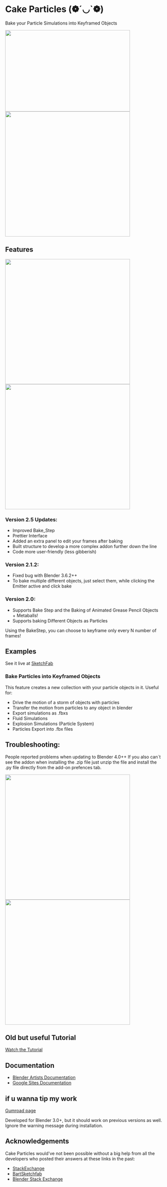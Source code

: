 # Cake Particles (❁´◡`❁)
Bake your Particle Simulations into Keyframed Objects


[<img src="https://img.youtube.com/vi/VH0fRbaSrPo/0.jpg" style="width:400px; height:260px; object-fit:crop;">](https://www.youtube.com/embed/VH0fRbaSrPo)
<img src="https://github.com/Scaryplasmon/CakeParticles/assets/90010990/be40e1ac-dc8c-4e28-aaa8-f0a6f73378c5" width="400">


## Features
<img src="https://github.com/Scaryplasmon/CakeParticles/assets/90010990/1be3ad4e-5c3a-493d-8a4e-d1bf9f5ceb98" width="400">
<img src="https://github.com/Scaryplasmon/CakeParticles/assets/90010990/6d9c07b6-d0b6-4273-b916-b00f7778f0fe" width="400">

### Version 2.5 Updates:
- Improved Bake_Step
- Prettier Interface
- Added an extra panel to edit your frames after baking
- Built structure to develop a more complex addon further down the line
- Code more user-friendly (less gibberish)

### Version 2.1.2:
- Fixed bug with Blender 3.6.2++
- To bake multiple different objects, just select them, while clicking the Emitter active and click bake

### Version 2.0:
- Supports Bake Step and the Baking of Animated Grease Pencil Objects + Metaballs!
- Supports baking Different Objects as Particles

Using the BakeStep, you can choose to keyframe only every N number of frames!

## Examples
See it live at [SketchFab](https://skfb.ly/o9RPG)

### Bake Particles into Keyframed Objects
This feature creates a new collection with your particle objects in it. Useful for:
- Drive the motion of a storm of objects with particles
- Transfer the motion from particles to any object in blender
- Export simulations as .fbxs
- Fluid Simulations
- Explosion Simulations (Particle System)
- Particles Export into .fbx files

## Troubleshooting:
People reported problems when updating to Blender 4.0++
If you also can´t see the addon when installing the .zip file just unzip the file and install the .py file directly from the add-on prefences tab.

<img src="https://github.com/Scaryplasmon/CakeParticles/assets/90010990/80491558-3803-4919-924e-d46d253a1b9d" width="400">
<img src="https://github.com/Scaryplasmon/CakeParticles/assets/90010990/ecc0a8d4-bf58-4c1b-b8eb-35eb977f1dfe" width="400">

## Old but useful Tutorial
[Watch the Tutorial](https://vimeo.com/713033849)

## Documentation
- [Blender Artists Documentation](https://blenderartists.org/t/cake-particles-bake-your-particles-as-keyframed-objects/1378059)
- [Google Sites Documentation](https://sites.google.com/view/cakeparticlesdocs/home-page)

## if u wanna tip my work
[Gumroad page](https://scaryplasmon.gumroad.com/l/CakeParticles)

Developed for Blender 3.0+, but it should work on previous versions as well. Ignore the warning message during installation.

## Acknowledgements
Cake Particles would've not been possible without a big help from all the developers who posted their answers at these links in the past:
- [StackExchange](https://tiny.one/StackExchange)
- [BartSketchfab](https://tiny.one/BartSketchfab)
- [Blender Stack Exchange](https://blender.stackexchange.com/questions/167452/convert-particles-to-animated-mesh-including-existing-armature-animation)
